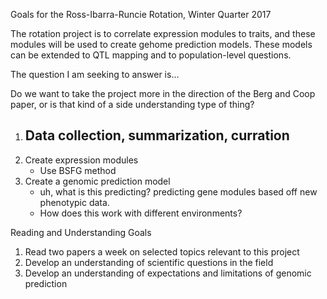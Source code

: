 Goals for the Ross-Ibarra-Runcie Rotation, Winter Quarter 2017

The rotation project is to correlate expression modules to traits, and these
modules will be used to create gehome prediction models. These models can be extended to
QTL mapping and to population-level questions.

The question I am seeking to answer is...

Do we want to take the project more in the direction of the Berg and Coop paper, or is
that kind of a side understanding type of thing?

1. Data collection, summarization, curration 
	-
2. Create expression modules
	- Use BSFG method
3. Create a genomic prediction model
	- uh, what is this predicting? predicting gene modules based off new phenotypic data.
	- How does this work with different environments?

Reading and Understanding Goals

1. Read two papers a week on selected topics relevant to this project
2. Develop an understanding of scientific questions in the field
3. Develop an understanding of expectations and limitations of genomic prediction


